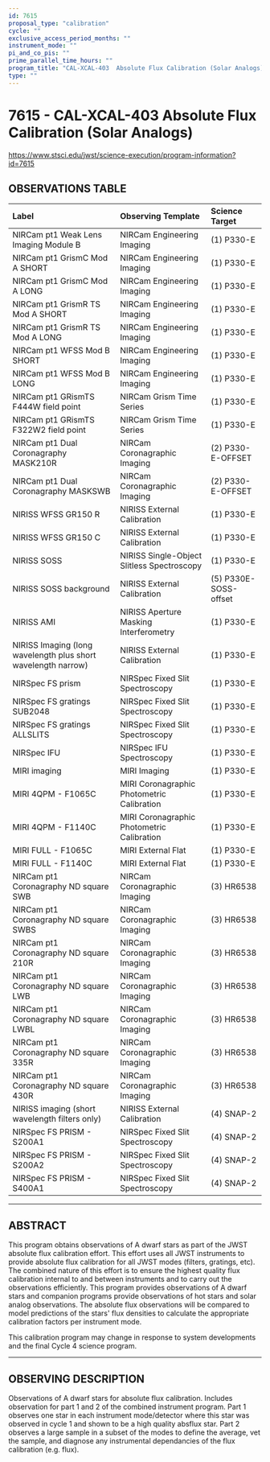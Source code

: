 ```yaml
---
id: 7615
proposal_type: "calibration"
cycle: ""
exclusive_access_period_months: ""
instrument_mode: ""
pi_and_co_pis: ""
prime_parallel_time_hours: ""
program_title: "CAL-XCAL-403  Absolute Flux Calibration (Solar Analogs)"
type: ""
---
```

# 7615 - CAL-XCAL-403  Absolute Flux Calibration (Solar Analogs)
https://www.stsci.edu/jwst/science-execution/program-information?id=7615
## OBSERVATIONS TABLE
| Label                                                   | Observing Template                             | Science Target                |
| :------------------------------------------------------ | :--------------------------------------------- | :---------------------------- |
| NIRCam pt1 Weak Lens Imaging Module B                   | NIRCam Engineering Imaging                     | (1) P330-E                    |
| NIRCam pt1 GrismC Mod A SHORT                           | NIRCam Engineering Imaging                     | (1) P330-E                    |
| NIRCam pt1 GrismC Mod A LONG                            | NIRCam Engineering Imaging                     | (1) P330-E                    |
| NIRCam pt1 GrismR TS Mod A SHORT                        | NIRCam Engineering Imaging                     | (1) P330-E                    |
| NIRCam pt1 GrismR TS Mod A LONG                         | NIRCam Engineering Imaging                     | (1) P330-E                    |
| NIRCam pt1 WFSS Mod B SHORT                             | NIRCam Engineering Imaging                     | (1) P330-E                    |
| NIRCam pt1 WFSS Mod B LONG                              | NIRCam Engineering Imaging                     | (1) P330-E                    |
| NIRCam pt1 GRismTS F444W field point                    | NIRCam Grism Time Series                       | (1) P330-E                    |
| NIRCam pt1 GRismTS F322W2 field point                   | NIRCam Grism Time Series                       | (1) P330-E                    |
| NIRCam pt1 Dual Coronagraphy MASK210R                   | NIRCam Coronagraphic Imaging                   | (2) P330-E-OFFSET             |
| NIRCam pt1 Dual Coronagraphy MASKSWB                    | NIRCam Coronagraphic Imaging                   | (2) P330-E-OFFSET             |
| NIRISS WFSS GR150 R                                     | NIRISS External Calibration                    | (1) P330-E                    |
| NIRISS WFSS GR150 C                                     | NIRISS External Calibration                    | (1) P330-E                    |
| NIRISS SOSS                                             | NIRISS Single-Object Slitless Spectroscopy     | (1) P330-E                    |
| NIRISS SOSS background                                  | NIRISS External Calibration                    | (5) P330E-SOSS-offset         |
| NIRISS AMI                                              | NIRISS Aperture Masking Interferometry         | (1) P330-E                    |
| NIRISS Imaging (long wavelength plus short wavelength narrow) | NIRISS External Calibration                    | (1) P330-E                    |
| NIRSpec FS prism                                        | NIRSpec Fixed Slit Spectroscopy                | (1) P330-E                    |
| NIRSpec FS gratings SUB2048                             | NIRSpec Fixed Slit Spectroscopy                | (1) P330-E                    |
| NIRSpec FS gratings ALLSLITS                            | NIRSpec Fixed Slit Spectroscopy                | (1) P330-E                    |
| NIRSpec IFU                                             | NIRSpec IFU Spectroscopy                       | (1) P330-E                    |
| MIRI imaging                                            | MIRI Imaging                                   | (1) P330-E                    |
| MIRI 4QPM - F1065C                                      | MIRI Coronagraphic Photometric Calibration     | (1) P330-E                    |
| MIRI 4QPM - F1140C                                      | MIRI Coronagraphic Photometric Calibration     | (1) P330-E                    |
| MIRI FULL - F1065C                                      | MIRI External Flat                             | (1) P330-E                    |
| MIRI FULL - F1140C                                      | MIRI External Flat                             | (1) P330-E                    |
| NIRCam pt1 Coronagraphy ND square SWB                   | NIRCam Coronagraphic Imaging                   | (3) HR6538                    |
| NIRCam pt1 Coronagraphy ND square SWBS                  | NIRCam Coronagraphic Imaging                   | (3) HR6538                    |
| NIRCam pt1 Coronagraphy ND square 210R                  | NIRCam Coronagraphic Imaging                   | (3) HR6538                    |
| NIRCam pt1 Coronagraphy ND square LWB                   | NIRCam Coronagraphic Imaging                   | (3) HR6538                    |
| NIRCam pt1 Coronagraphy ND square LWBL                  | NIRCam Coronagraphic Imaging                   | (3) HR6538                    |
| NIRCam pt1 Coronagraphy ND square 335R                  | NIRCam Coronagraphic Imaging                   | (3) HR6538                    |
| NIRCam pt1 Coronagraphy ND square 430R                  | NIRCam Coronagraphic Imaging                   | (3) HR6538                    |
| NIRISS imaging (short wavelength filters only)          | NIRISS External Calibration                    | (4) SNAP-2                    |
| NIRSpec FS PRISM - S200A1                               | NIRSpec Fixed Slit Spectroscopy                | (4) SNAP-2                    |
| NIRSpec FS PRISM - S200A2                               | NIRSpec Fixed Slit Spectroscopy                | (4) SNAP-2                    |
| NIRSpec FS PRISM - S400A1                               | NIRSpec Fixed Slit Spectroscopy                | (4) SNAP-2                    |

---

## ABSTRACT

This program obtains observations of A dwarf stars as part of the JWST absolute flux calibration effort. This effort uses all JWST instruments to provide absolute flux calibration for all JWST modes (filters, gratings, etc). The combined nature of this effort is to ensure the highest quality flux calibration internal to and between instruments and to carry out the observations efficiently. This program provides observations of A dwarf stars and companion programs provide observations of hot stars and solar analog observations. The absolute flux observations will be compared to model predictions of the stars' flux densities to calculate the appropriate calibration factors per instrument mode.

This calibration program may change in response to system developments and the final Cycle 4 science program.

---

## OBSERVING DESCRIPTION

Observations of A dwarf stars for absolute flux calibration. Includes observation for part 1 and 2 of the combined instrument program. Part 1 observes one star in each instrument mode/detector where this star was observed in cycle 1 and shown to be a high quality absflux star. Part 2 observes a large sample in a subset of the modes to define the average, vet the sample, and diagnose any instrumental dependancies of the flux calibration (e.g. flux).